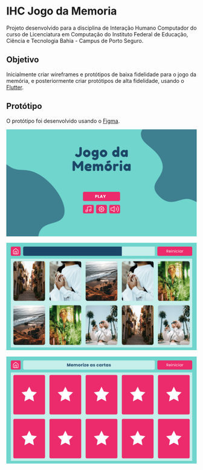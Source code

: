 # IHC Jogo da Memoria

Projeto desenvolvido para a disciplina de Interação Humano Computador do curso de Licenciatura em Computação do Instituto Federal de Educação, Ciência e Tecnologia Bahia  - Campus de Porto Seguro.

## Objetivo

Inicialmente criar wireframes e protótipos de baixa fidelidade para o jogo da memória, e posteriormente criar protótipos de alta fidelidade,  usando o [Flutter](https://docs.flutter.dev/).

## Protótipo

O protótipo foi desenvolvido usando o [Figma](https://www.figma.com/).

![Tela01](/screenshots/demo1.png)

![Tela01](/screenshots/demo2.png)

![Tela01](/screenshots/demo3.png)
